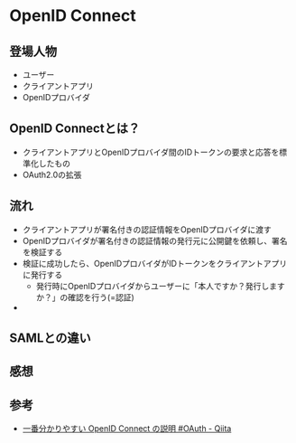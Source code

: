 # OpenID Connect

## 登場人物
- ユーザー
- クライアントアプリ
- OpenIDプロバイダ

## OpenID Connectとは？
- クライアントアプリとOpenIDプロバイダ間のIDトークンの要求と応答を標準化したもの
- OAuth2.0の拡張


## 流れ
- クライアントアプリが署名付きの認証情報をOpenIDプロバイダに渡す
- OpenIDプロバイダが署名付きの認証情報の発行元に公開鍵を依頼し、署名を検証する
- 検証に成功したら、OpenIDプロバイダがIDトークンをクライアントアプリに発行する
  - 発行時にOpenIDプロバイダからユーザーに「本人ですか？発行しますか？」の確認を行う(=認証)
- 

## SAMLとの違い

## 感想

## 参考
- [一番分かりやすい OpenID Connect の説明 #OAuth - Qiita](https://qiita.com/TakahikoKawasaki/items/498ca08bbfcc341691fe)
